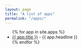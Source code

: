 ```yaml
---
layout: page
title: "A list of apps"
permalink: "/apps/"
---
```


<ul>
  {% for app in site.apps %}
    <li>
      <a href="{{ app.url }}">{{ app.title }}</a>
      - {{ app.headline }}
    </li>
  {% endfor %}
</ul>